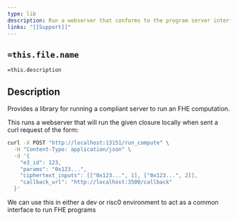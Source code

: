 ```yaml
---
type: lib
description: Run a webserver that conforms to the program server interface
links: "[[Support]]"
---
```


## `=this.file.name`

`=this.description`

## Description

Provides a library for running a compliant server to run an FHE computation.

This runs a webserver that will run the given closure locally when sent a curl request of the form:

```bash
curl -X POST "http://localhost:13151/run_compute" \
  -H "Content-Type: application/json" \
  -d '{
    "e3_id": 123,
    "params": "0x123...",
    "ciphertext_inputs": [["0x123...", 1], ["0x123...", 2]],
    "callback_url": "http://localhost:3500/callback"
  }'
```

We can use this in either a dev or risc0 environment to act as a common interface to run FHE programs
